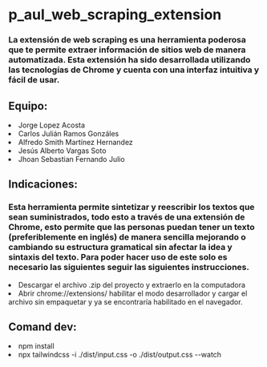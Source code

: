 # p_aul_web_scraping_extension
<h3>La extensión de web scraping es una herramienta poderosa que te permite extraer información de sitios web de manera automatizada. Esta extensión ha sido desarrollada utilizando las tecnologías de Chrome y cuenta con una interfaz intuitiva y fácil de usar.
</h3>

<h2>Equipo:</h2>
<li>Jorge Lopez Acosta</li>
<li>Carlos Julián Ramos Gonzáles</li>
<li>Alfredo Smith Martínez Hernandez</li>
<li>Jesús Alberto Vargas Soto</li>
<li>Jhoan Sebastian Fernando Julio</li>

<h2>Indicaciones:</h2>
<h3>Esta herramienta permite sintetizar y reescribir los textos que sean suministrados, todo esto a través de una extensión de Chrome, esto permite que las personas puedan tener un texto (preferiblemente en inglés) de manera sencilla mejorando o cambiando su estructura gramatical sin afectar la idea y sintaxis del texto. Para poder hacer uso de este solo es necesario las siguientes seguir las siguientes instrucciones.</h3>
<li>Descargar el archivo .zip del proyecto y extraerlo en la computadora</li>
<li>Abrir chrome://extensions/ habilitar el modo desarrollador y cargar el archivo sin empaquetar y ya se encontraría habilitado en el navegador. </li>

<h2>Comand dev:</h2>
<li>npm install</li>
<li>npx tailwindcss -i ./dist/input.css -o ./dist/output.css --watch </li>
